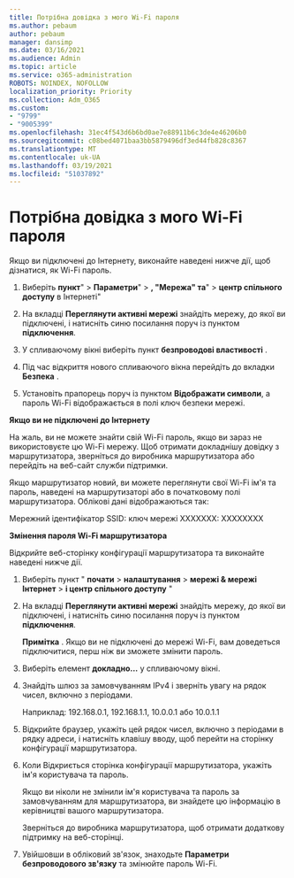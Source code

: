 ```yaml
---
title: Потрібна довідка з мого Wi-Fi пароля
ms.author: pebaum
author: pebaum
manager: dansimp
ms.date: 03/16/2021
ms.audience: Admin
ms.topic: article
ms.service: o365-administration
ROBOTS: NOINDEX, NOFOLLOW
localization_priority: Priority
ms.collection: Adm_O365
ms.custom:
- "9799"
- "9005399"
ms.openlocfilehash: 31ec4f543d6b6bd0ae7e88911b6c3de4e46206b0
ms.sourcegitcommit: c08bed4071baa3bb5879496df3ed44fb828c8367
ms.translationtype: MT
ms.contentlocale: uk-UA
ms.lasthandoff: 03/19/2021
ms.locfileid: "51037892"
---
```

# <a name="need-help-with-my-wi-fi-password"></a>Потрібна довідка з мого Wi-Fi пароля

Якщо ви підключені до Інтернету, виконайте наведені нижче дії, щоб дізнатися, як Wi-Fi пароль.

1. Виберіть **пункт**"  >  **Параметри**"  >  **, "Мережа" та**"  >  **центр спільного доступу** в Інтернеті"

1. На вкладці **Переглянути активні мережі** знайдіть мережу, до якої ви підключені, і натисніть синю посилання поруч із пунктом **підключення**.

1. У спливаючому вікні виберіть пункт **безпроводові властивості** .

1. Під час відкриття нового спливаючого вікна перейдіть до вкладки **Безпека** .

1. Установіть прапорець поруч із пунктом **Відображати символи**, а пароль Wi-Fi відображається в полі ключ безпеки мережі.

**Якщо ви не підключені до Інтернету**

На жаль, ви не можете знайти свій Wi-Fi пароль, якщо ви зараз не використовуєте цю Wi-Fi мережу. Щоб отримати докладнішу довідку з маршрутизатора, зверніться до виробника маршрутизатора або перейдіть на веб-сайт служби підтримки.

Якщо маршрутизатор новий, ви можете переглянути свої Wi-Fi ім'я та пароль, наведені на маршрутизаторі або в початковому полі маршрутизатора. Облікові дані відображаються так:

Мережний ідентифікатор SSID: ключ мережі ХХХХХХХ: ХХХХХХХХ

**Змінення пароля Wi-Fi маршрутизатора**

Відкрийте веб-сторінку конфігурації маршрутизатора та виконайте наведені нижче дії.

1. Виберіть пункт " **почати**  >  **налаштування**  >  **мережі & мережі Інтернет**  >  **і центр спільного доступу** "

1. На вкладці **Переглянути активні мережі** знайдіть мережу, до якої ви підключені, і натисніть синю посилання поруч із пунктом **підключення**.

    **Примітка** . Якщо ви не підключені до мережі Wi-Fi, вам доведеться підключитися, перш ніж ви зможете змінити пароль.

1. Виберіть елемент **докладно...** у спливаючому вікні.

1. Знайдіть шлюз за замовчуванням IPv4 і зверніть увагу на рядок чисел, включно з періодами.

    Наприклад: 192.168.0.1, 192.168.1.1, 10.0.0.1 або 10.0.1.1

1. Відкрийте браузер, укажіть цей рядок чисел, включно з періодами в рядку адреси, і натисніть клавішу вводу, щоб перейти на сторінку конфігурації маршрутизатора.

1. Коли Відкриється сторінка конфігурації маршрутизатора, укажіть ім'я користувача та пароль.

    Якщо ви ніколи не змінили ім'я користувача та пароль за замовчуванням для маршрутизатора, ви знайдете цю інформацію в керівництві вашого маршрутизатора.

    Зверніться до виробника маршрутизатора, щоб отримати додаткову підтримку на веб-сторінці.

1. Увійшовши в обліковий зв'язок, знаходьте **Параметри безпроводового зв'язку** та змінюйте пароль Wi-Fi.
